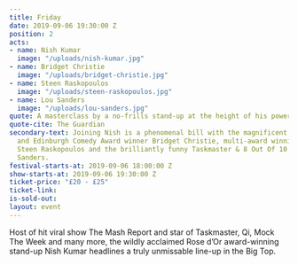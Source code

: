 ```yaml
---
title: Friday
date: 2019-09-06 19:30:00 Z
position: 2
acts:
- name: Nish Kumar
  image: "/uploads/nish-kumar.jpg"
- name: Bridget Christie
  image: "/uploads/bridget-christie.jpg"
- name: Steen Raskopoulos
  image: "/uploads/steen-raskopoulos.jpg"
- name: Lou Sanders
  image: "/uploads/lou-sanders.jpg"
quote: A masterclass by a no-frills stand-up at the height of his powers
quote-cite: The Guardian
secondary-text: Joining Nish is a phenomenal bill with the magnificent Radio 4 regular
  and Edinburgh Comedy Award winner Bridget Christie, multi-award winning improviser
  Steen Raskopoulos and the brilliantly funny Taskmaster & 8 Out Of 10 Cats star Lou
  Sanders.
festival-starts-at: 2019-09-06 18:00:00 Z
show-starts-at: 2019-09-06 19:30:00 Z
ticket-price: "£20 - £25"
ticket-link: 
is-sold-out: 
layout: event
---
```


Host of hit viral show The Mash Report and star of Taskmaster, Qi, Mock The Week and many more, the wildly acclaimed Rose d’Or award-winning stand-up Nish Kumar headlines a truly unmissable line-up in the Big Top.
